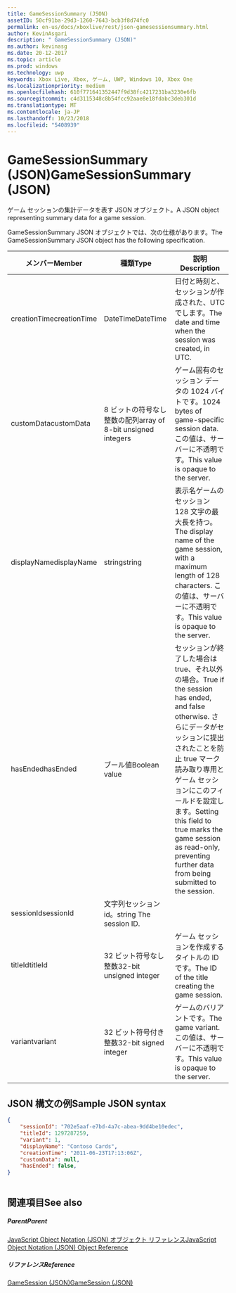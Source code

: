 ```yaml
---
title: GameSessionSummary (JSON)
assetID: 50cf91ba-29d3-1260-7643-bcb3f8d74fc0
permalink: en-us/docs/xboxlive/rest/json-gamesessionsummary.html
author: KevinAsgari
description: " GameSessionSummary (JSON)"
ms.author: kevinasg
ms.date: 20-12-2017
ms.topic: article
ms.prod: windows
ms.technology: uwp
keywords: Xbox Live, Xbox, ゲーム, UWP, Windows 10, Xbox One
ms.localizationpriority: medium
ms.openlocfilehash: 610f771641352447f9d38fc4217231ba3230e6fb
ms.sourcegitcommit: c4d3115348c8b54fcc92aae8e18fdabc3deb301d
ms.translationtype: MT
ms.contentlocale: ja-JP
ms.lasthandoff: 10/23/2018
ms.locfileid: "5408939"
---
```

# <a name="gamesessionsummary-json"></a><span data-ttu-id="35d31-104">GameSessionSummary (JSON)</span><span class="sxs-lookup"><span data-stu-id="35d31-104">GameSessionSummary (JSON)</span></span>
<span data-ttu-id="35d31-105">ゲーム セッションの集計データを表す JSON オブジェクト。</span><span class="sxs-lookup"><span data-stu-id="35d31-105">A JSON object representing summary data for a game session.</span></span> 
<a id="ID4EN"></a>

  
 
<span data-ttu-id="35d31-106">GameSessionSummary JSON オブジェクトでは、次の仕様があります。</span><span class="sxs-lookup"><span data-stu-id="35d31-106">The GameSessionSummary JSON object has the following specification.</span></span>
 
| <span data-ttu-id="35d31-107">メンバー</span><span class="sxs-lookup"><span data-stu-id="35d31-107">Member</span></span>| <span data-ttu-id="35d31-108">種類</span><span class="sxs-lookup"><span data-stu-id="35d31-108">Type</span></span>| <span data-ttu-id="35d31-109">説明</span><span class="sxs-lookup"><span data-stu-id="35d31-109">Description</span></span>| 
| --- | --- | --- | 
| <span data-ttu-id="35d31-110">creationTime</span><span class="sxs-lookup"><span data-stu-id="35d31-110">creationTime</span></span>| <span data-ttu-id="35d31-111">DateTime</span><span class="sxs-lookup"><span data-stu-id="35d31-111">DateTime</span></span>| <span data-ttu-id="35d31-112">日付と時刻と、セッションが作成された、UTC でします。</span><span class="sxs-lookup"><span data-stu-id="35d31-112">The date and time when the session was created, in UTC.</span></span> | 
| <span data-ttu-id="35d31-113">customData</span><span class="sxs-lookup"><span data-stu-id="35d31-113">customData</span></span>| <span data-ttu-id="35d31-114">8 ビットの符号なし整数の配列</span><span class="sxs-lookup"><span data-stu-id="35d31-114">array of 8-bit unsigned integers</span></span>| <span data-ttu-id="35d31-115">ゲーム固有のセッション データの 1024 バイトです。</span><span class="sxs-lookup"><span data-stu-id="35d31-115">1024 bytes of game-specific session data.</span></span> <span data-ttu-id="35d31-116">この値は、サーバーに不透明です。</span><span class="sxs-lookup"><span data-stu-id="35d31-116">This value is opaque to the server.</span></span> | 
| <span data-ttu-id="35d31-117">displayName</span><span class="sxs-lookup"><span data-stu-id="35d31-117">displayName</span></span>| <span data-ttu-id="35d31-118">string</span><span class="sxs-lookup"><span data-stu-id="35d31-118">string</span></span>| <span data-ttu-id="35d31-119">表示名ゲームのセッション 128 文字の最大長を持つ。</span><span class="sxs-lookup"><span data-stu-id="35d31-119">The display name of the game session, with a maximum length of 128 characters.</span></span> <span data-ttu-id="35d31-120">この値は、サーバーに不透明です。</span><span class="sxs-lookup"><span data-stu-id="35d31-120">This value is opaque to the server.</span></span> | 
| <span data-ttu-id="35d31-121">hasEnded</span><span class="sxs-lookup"><span data-stu-id="35d31-121">hasEnded</span></span>| <span data-ttu-id="35d31-122">ブール値</span><span class="sxs-lookup"><span data-stu-id="35d31-122">Boolean value</span></span>| <span data-ttu-id="35d31-123">セッションが終了した場合は true、それ以外の場合。</span><span class="sxs-lookup"><span data-stu-id="35d31-123">True if the session has ended, and false otherwise.</span></span> <span data-ttu-id="35d31-124">さらにデータがセッションに提出されたことを防止 true マーク読み取り専用とゲーム セッションにこのフィールドを設定します。</span><span class="sxs-lookup"><span data-stu-id="35d31-124">Setting this field to true marks the game session as read-only, preventing further data from being submitted to the session.</span></span> | 
| <span data-ttu-id="35d31-125">sessionId</span><span class="sxs-lookup"><span data-stu-id="35d31-125">sessionId</span></span>| <span data-ttu-id="35d31-126">文字列セッション id。</span><span class="sxs-lookup"><span data-stu-id="35d31-126">string The session ID.</span></span> | 
| <span data-ttu-id="35d31-127">titleId</span><span class="sxs-lookup"><span data-stu-id="35d31-127">titleId</span></span>| <span data-ttu-id="35d31-128">32 ビット符号なし整数</span><span class="sxs-lookup"><span data-stu-id="35d31-128">32-bit unsigned integer</span></span>| <span data-ttu-id="35d31-129">ゲーム セッションを作成するタイトルの ID です。</span><span class="sxs-lookup"><span data-stu-id="35d31-129">The ID of the title creating the game session.</span></span>| 
| <span data-ttu-id="35d31-130">variant</span><span class="sxs-lookup"><span data-stu-id="35d31-130">variant</span></span>| <span data-ttu-id="35d31-131">32 ビット符号付き整数</span><span class="sxs-lookup"><span data-stu-id="35d31-131">32-bit signed integer</span></span>| <span data-ttu-id="35d31-132">ゲームのバリアントです。</span><span class="sxs-lookup"><span data-stu-id="35d31-132">The game variant.</span></span> <span data-ttu-id="35d31-133">この値は、サーバーに不透明です。</span><span class="sxs-lookup"><span data-stu-id="35d31-133">This value is opaque to the server.</span></span>| 
  
<a id="ID4EID"></a>

 
## <a name="sample-json-syntax"></a><span data-ttu-id="35d31-134">JSON 構文の例</span><span class="sxs-lookup"><span data-stu-id="35d31-134">Sample JSON syntax</span></span>
 

```json
{
    "sessionId": "702e5aaf-e7bd-4a7c-abea-9dd4be10edec",
    "titleId": 1297287259,
    "variant": 1,
    "displayName": "Contoso Cards",
    "creationTime": "2011-06-23T17:13:06Z",
    "customData": null,
    "hasEnded": false,
}
    
```

  
<a id="ID4ERD"></a>

 
## <a name="see-also"></a><span data-ttu-id="35d31-135">関連項目</span><span class="sxs-lookup"><span data-stu-id="35d31-135">See also</span></span>
 
<a id="ID4ETD"></a>

 
##### <a name="parent"></a><span data-ttu-id="35d31-136">Parent</span><span class="sxs-lookup"><span data-stu-id="35d31-136">Parent</span></span> 

[<span data-ttu-id="35d31-137">JavaScript Object Notation (JSON) オブジェクト リファレンス</span><span class="sxs-lookup"><span data-stu-id="35d31-137">JavaScript Object Notation (JSON) Object Reference</span></span>](atoc-xboxlivews-reference-json.md)

  
<a id="ID4E4D"></a>

 
##### <a name="reference"></a><span data-ttu-id="35d31-138">リファレンス</span><span class="sxs-lookup"><span data-stu-id="35d31-138">Reference</span></span> 

[<span data-ttu-id="35d31-139">GameSession (JSON)</span><span class="sxs-lookup"><span data-stu-id="35d31-139">GameSession (JSON)</span></span>](json-gamesession.md)

   